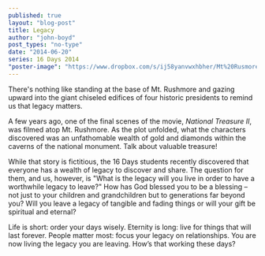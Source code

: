 ```yaml
---
published: true
layout: "blog-post"
title: Legacy
author: "john-boyd"
post_types: "no-type"
date: "2014-06-20"
series: 16 Days 2014
"poster-image": "https://www.dropbox.com/s/ij58yanvwxhbher/Mt%20Rusmore.jpg"
---
```


There's nothing like standing at the base of Mt. Rushmore and gazing upward into the giant chiseled edifices of four historic presidents to remind us that legacy matters.  

A few years ago, one of the final scenes of the movie, *National Treasure II*, was filmed atop Mt. Rushmore.  As the plot unfolded, what the characters discovered was an unfathomable wealth of gold and diamonds within the caverns of the national monument. Talk about valuable treasure! 

While that story is fictitious, the 16 Days students recently discovered that everyone has a wealth of legacy to discover and share.  The question for them, and us, however, is "What is the legacy will you live in order to have a worthwhile legacy to leave?"  How has God blessed you to be a blessing – not just to your children and grandchildren but to generations far beyond you?  Will you leave a legacy of tangible and fading things or will your gift be spiritual and eternal?
 
Life is short: order your days wisely. Eternity is long: live for things that will last forever.  People matter most: focus your legacy on relationships. You are now living the legacy you are leaving.  How’s that working these days? 
 
